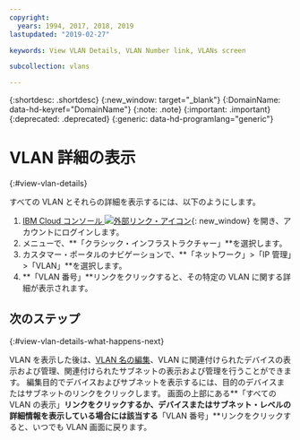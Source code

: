 ```yaml
---
copyright:
  years: 1994, 2017, 2018, 2019
lastupdated: "2019-02-27"

keywords: View VLAN Details, VLAN Number link, VLANs screen

subcollection: vlans

---
```


{:shortdesc: .shortdesc}
{:new_window: target="_blank"}
{:DomainName: data-hd-keyref="DomainName"}
{:note: .note}
{:important: .important}
{:deprecated: .deprecated}
{:generic: data-hd-programlang="generic"}

# VLAN 詳細の表示
{:#view-vlan-details}

すべての VLAN とそれらの詳細を表示するには、以下のようにします。

1. [IBM Cloud コンソール ![外部リンク・アイコン](../../icons/launch-glyph.svg "外部リンク・アイコン")](https://{DomainName}/){: new_window} を開き、アカウントにログインします。
2. メニューで、**「クラシック・インフラストラクチャー」**を選択します。
3. カスタマー・ポータルのナビゲーションで、**「ネットワーク」>「IP 管理」>「VLAN」**を選択します。
4. **「VLAN 番号」**リンクをクリックすると、その特定の VLAN に関する詳細が表示されます。

## 次のステップ
{:#view-vlan-details-what-happens-next}

VLAN を表示した後は、[VLAN 名の編集](/docs/infrastructure/vlans?topic=vlans-edit-a-vlan-name)、VLAN に関連付けられたデバイスの表示および管理、関連付けられたサブネットの表示および管理を行うことができます。 編集目的でデバイスおよびサブネットを表示するには、目的のデバイスまたはサブネットのリンクをクリックします。 画面の上部にある**「すべての VLAN の表示」**リンクをクリックするか、デバイスまたはサブネット・レベルの詳細情報を表示している場合には該当する**「VLAN 番号」**リンクをクリックすると、いつでも VLAN 画面に戻ります。
